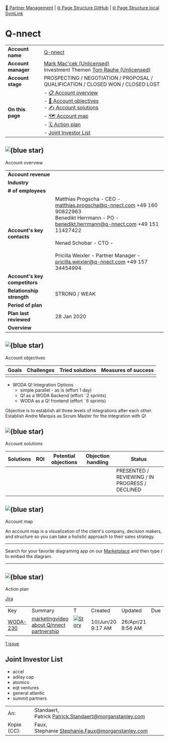 [📁 Partner Management](../partner-management.md) | [🌐 Page Structure GitHub](/2cu.atlassian.net/wiki/spaces/CCU/pages/400000124/q-nnect.md) | [🌐 Page Structure local SymLink](./q-nnect.page.md)

# Q-nnect

|     |     |
| --- | --- |
| **Account name** | [Q-nnect](https://www.q-nnect.com/en/about/team.html) |
| **Account manager** | [Mark Mac'cek (Unlicensed)](https://2cu.atlassian.net/wiki/people/5e96cc987a06740c103a845a?ref=confluence)  <br>Investment Themen [Tom Rauhe (Unlicensed)](https://2cu.atlassian.net/wiki/people/5e96cc981302f40c0ee1b90c?ref=confluence) |
| **Account stage** | PROSPECTING / NEGOTIATION / PROPOSAL / QUALIFICATION / CLOSED WON / CLOSED LOST |
| **On this page** | - [📋 Account overview](#account-overview)<br>- [💬 Account objectives](#account-objectives)<br>- [✍ Account solutions](#account-solutions)<br>- [🗺 Account map](#account-map)<br>- [🗓 Action plan](#action-plan)<br>- [Joint Investor List](#joint-investor-list) |

## ![(blue star)](https://2cu.atlassian.net/wiki/s/1732347312/6452/9ec310e9ed617fde640b4372fb0e11f5501675fa/_/images/icons/emoticons/72/1f4cb.png)

 Account overview

|     |     |
| --- | --- |
| **Account revenue** |     |
| **Industry** |     |
| **\# of employees** |     |
| **Account's key contacts** | Matthias Progscha - CEO - [matthias.progscha@q-nnect.com](mailto:matthias.progscha@q-nnect.com) +49 160 90822963  <br>Benedikt Herrmann - PO - [benedikt.herrmann@q-nnect.com](mailto:benedikt.herrmann@q-nnect.com) +49 151 11427422<br><br>Nenad Schobar - CTO - <email> <mobile><br><br>Pricilla Weixler - Partner Manager - [pricilla.weixler@q-nnect.com](mailto:pricilla.weixler@q-nnect.com) +49 157 34454994 |
| **Account's key competitors** |     |
| **Relationship strength** | STRONG / WEAK |
| **Period of plan** |     |
| **Plan last reviewed** | 28 Jan 2020 |
| **Overview** |     |

## ![(blue star)](https://2cu.atlassian.net/wiki/s/1732347312/6452/9ec310e9ed617fde640b4372fb0e11f5501675fa/_/images/icons/emoticons/72/1f4ac.png)

 Account objectives

| **Goals** | **Challenges** | **Tried solutions** | **Measures of success** |
| --- | --- | --- | --- |
|     |     |     |     |

- WODA Q! Integration Options
  - simple parallel - as is (effort 1 day)
  - Q! as a WODA Backend (effort ˜2 sprints)
  - WODA as a Q! frontend (effort ˜6 sprints)

Objective is to establish all three levels of integrations after each other.  
Establish Andre Marquis as Scrum Master for the integration with Q!

## ![(blue star)](https://2cu.atlassian.net/wiki/s/1732347312/6452/9ec310e9ed617fde640b4372fb0e11f5501675fa/_/images/icons/emoticons/72/270d.png)

 Account solutions

| **Solutions** | **ROI** | **Potential objections** | **Objection handling** | **Status** |
| --- | --- | --- | --- | --- |
|     |     |     |     | PRESENTED / REVIEWING / IN PROGRESS / DECLINED |
|     |     |     |     |     |

## ![(blue star)](https://2cu.atlassian.net/wiki/s/1732347312/6452/9ec310e9ed617fde640b4372fb0e11f5501675fa/_/images/icons/emoticons/72/1f5fa.png)

 Account map

An account map is a visualization of the client's company, decision makers, and structure so you can take a holistic approach to their sales strategy.

* * *

<Embed your results>

Search for your favorite diagraming app on our [Marketplace](https://marketplace.atlassian.com/search?hosting=cloud%26product=confluence) and then type / to embed the diagram.

* * *

## ![(blue star)](https://2cu.atlassian.net/wiki/s/1732347312/6452/9ec310e9ed617fde640b4372fb0e11f5501675fa/_/images/icons/emoticons/72/1f5d3.png)

 Action plan

[Jira](https://2cu.atlassian.net/issues/?filter=10001&atlOrigin=eyJpIjoiZmEyZjVlMDk0MWM5NGMxNjk0ZDE0NWVlMzc2MGI5ZjAiLCJwIjoiaiJ9)

|     |     |     |     |     |     |     |     |     |     |     |
| --- | --- | --- | --- | --- | --- | --- | --- | --- | --- | --- |
| Key | Summary | T   | Created | Updated | Due | Assignee | Reporter | P   | Status | Resolution |
| [WODA-230](https://2cu.atlassian.net/browse/WODA-230) | [marketingvideo about Q/nnect partnership](https://2cu.atlassian.net/browse/WODA-230) | [![Story](https://2cu.atlassian.net/rest/api/2/universal_avatar/view/type/issuetype/avatar/10315?size=medium)<br><br>](https://2cu.atlassian.net/browse/WODA-230) | 10/Jun/20 9:17 AM | 26/Apr/21 8:56 AM |     | Unassigned | Marcel Donges | ![Medium](https://2cu.atlassian.net/images/icons/priorities/medium_new.svg) | Ready For Analysis | Unresolved |

[1 issue](https://2cu.atlassian.net/issues/?jql=project+%3D+WODA+AND+resolution+%3D+Unresolved+AND+%22Epic+Link%22+%3D+WODA-4+ORDER+BY+RANK++++&src=confmacro)

## Joint Investor List

- accel
- adilay cap
- atomico
- eqt ventures
- general atlantic
- summit partners

|     |     |
| --- | --- |
| An: | Standaert, Patrick [<Patrick.Standaert@morganstanley.com>](mailto:Patrick.Standaert@morganstanley.com) |
| Kopie (CC): | Faux, Stephanie [<Stephanie.Faux@morganstanley.com>](mailto:Stephanie.Faux@morganstanley.com) |

